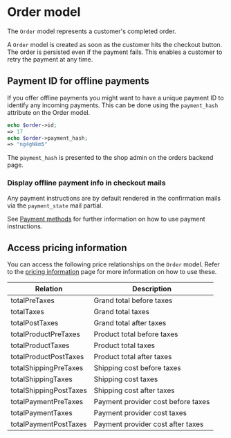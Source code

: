 # Order model

The `Order` model represents a customer's completed order.

A `Order` model is created as soon as the customer hits the checkout button.
The order is persisted even if the payment fails. This enables a 
customer to retry the payment at any time.

## Payment ID for offline payments

If you offer offline payments you might want to have a unique payment ID to 
identify any incoming payments. This can be done using the `payment_hash` attribute
on the Order model.

```php
echo $order->id;
=> 17
echo $order->payment_hash;
=> "ng4gNkm5"
```

The `payment_hash` is presented to the shop admin on the orders backend page.

### Display offline payment info in checkout mails

Any payment instructions are by default rendered in the confirmation mails
via the `payment_state` mail partial.

See [Payment methods](./../digging-deeper/payments.md#specifying-payment-instructions)
 for further information on how to use payment instructions.

## Access pricing information

You can access the following price relationships on the `Order` model. Refer
to the [pricing information](./pricing-information.md) page for more
information on how to use these.

| Relation                 | Description                        |             
| ------------------------ | ---------------------------------- |             
| totalPreTaxes            | Grand total before taxes           |             
| totalTaxes               | Grand total taxes                  |             
| totalPostTaxes           | Grand total after taxes            |             
| totalProductPreTaxes     | Product total before taxes         |             
| totalProductTaxes        | Product total taxes                |             
| totalProductPostTaxes    | Product total after taxes          |             
| totalShippingPreTaxes    | Shipping cost before taxes         |             
| totalShippingTaxes       | Shipping cost taxes                |             
| totalShippingPostTaxes   | Shipping cost after taxes          |             
| totalPaymentPreTaxes     | Payment provider cost before taxes |             
| totalPaymentTaxes        | Payment provider cost taxes        |             
| totalPaymentPostTaxes    | Payment provider cost after taxes  |             